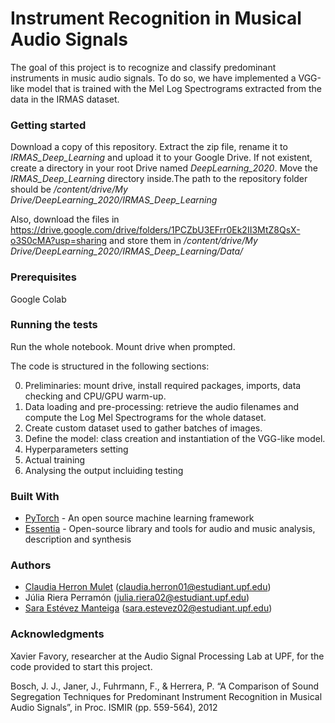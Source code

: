 # Instrument Recognition in Musical Audio Signals 
The goal of this project is to recognize and classify predominant instruments in music audio signals. To do so, we have implemented a VGG-like model that is trained with the Mel Log Spectrograms extracted from the data in the IRMAS dataset.

### Getting started
Download a copy of this repository. Extract the zip file, rename it to *IRMAS_Deep_Learning* and upload it to your Google Drive. If not existent, create a directory in your root Drive named *DeepLearning_2020*. Move the *IRMAS_Deep_Learning* directory inside.The path to the repository folder should be */content/drive/My Drive/DeepLearning_2020/IRMAS_Deep_Learning*

Also, download the files in  https://drive.google.com/drive/folders/1PCZbU3EFrr0Ek2II3MtZ8QsX-o3S0cMA?usp=sharing and store them in */content/drive/My Drive/DeepLearning_2020/IRMAS_Deep_Learning/Data/*

### Prerequisites
Google Colab

### Running the tests
Run the whole notebook. Mount drive when prompted.

The code is structured in the following sections:

0. Preliminaries: mount drive, install required packages, imports, data checking and CPU/GPU warm-up.
1. Data loading and pre-processing: retrieve the audio filenames and compute the Log Mel Spectrograms for the whole dataset.
2. Create custom dataset used to gather batches of images.
3. Define the model: class creation and instantiation of the VGG-like model.
4. Hyperparameters setting
5. Actual training
6. Analysing the output incluiding testing

### Built With
* [PyTorch](https://pytorch.org) - An open source machine learning framework
* [Essentia](https://essentia.upf.edu) - Open-source library and tools for audio and music analysis, description and synthesis

### Authors
* [Claudia Herron Mulet](https://www.linkedin.com/in/claudiaherronmulet/) (claudia.herron01@estudiant.upf.edu)  
* Júlia Riera Perramón (julia.riera02@estudiant.upf.edu)
* [Sara Estévez Manteiga](www.linkedin.com/in/saraestevezmanteiga/) (sara.estevez02@estudiant.upf.edu)


### Acknowledgments
Xavier Favory, researcher at the Audio Signal Processing Lab at UPF, for the code provided to start this project.

Bosch, J. J., Janer, J., Fuhrmann, F., & Herrera, P. “A Comparison of Sound Segregation Techniques for Predominant Instrument Recognition in Musical Audio Signals”, in Proc. ISMIR (pp. 559-564), 2012

